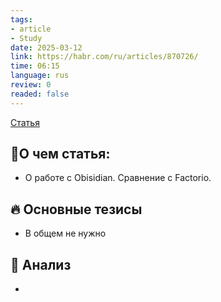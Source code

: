 ```yaml
---
tags: 
- article
- Study
date: 2025-03-12
link: https://habr.com/ru/articles/870726/
time: 06:15
language: rus
review: 0
readed: false
---
```

[Статья](https://habr.com/ru/articles/870726/)

## 📝О чем статья:   
- О работе с Obisidian. Сравнение с Factorio.

## 🔥 Основные тезисы  
-  В общем не нужно 


## 🔎 Анализ  
-  



